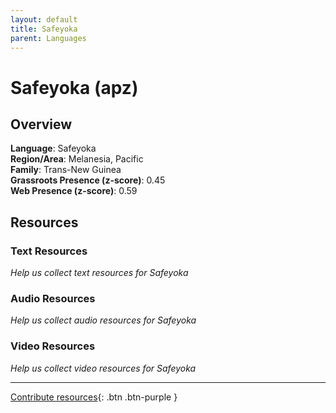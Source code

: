 ```yaml
---
layout: default
title: Safeyoka
parent: Languages
---
```


# Safeyoka (apz)

## Overview

**Language**: Safeyoka  
**Region/Area**: Melanesia, Pacific  
**Family**: Trans-New Guinea  
**Grassroots Presence (z-score)**: 0.45  
**Web Presence (z-score)**: 0.59  

## Resources

### Text Resources
*Help us collect text resources for Safeyoka*

### Audio Resources
*Help us collect audio resources for Safeyoka*

### Video Resources
*Help us collect video resources for Safeyoka*

---

[Contribute resources](https://forms.office.com/e/1SfLJx3u1r){: .btn .btn-purple }
